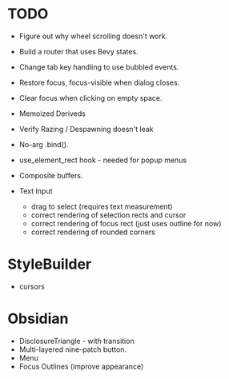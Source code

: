 # TODO

- Figure out why wheel scrolling doesn't work.
- Build a router that uses Bevy states.
- Change tab key handling to use bubbled events.
- Restore focus, focus-visible when dialog closes.
- Clear focus when clicking on empty space.
- Memoized Deriveds
- Verify Razing / Despawning doesn't leak
- No-arg .bind().
- use_element_rect hook - needed for popup menus
- Composite buffers.
- Text Input

  - drag to select (requires text measurement)
  - correct rendering of selection rects and cursor
  - correct rendering of focus rect (just uses outline for now)
  - correct rendering of rounded corners

# StyleBuilder

- cursors

# Obsidian

- DisclosureTriangle - with transition
- Multi-layered nine-patch button.
- Menu
- Focus Outlines (improve appearance)
